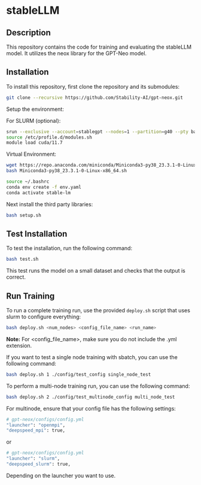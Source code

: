 # stableLLM

## Description

This repository contains the code for training and evaluating the stableLLM model. It utilizes the neox library for the GPT-Neo model.

## Installation

To install this repository, first clone the repository and its submodules:

```bash
git clone --recursive https://github.com/Stability-AI/gpt-neox.git
```

Setup the environment:

For SLURM (optional):
```bash
srun --exclusive --account=stablegpt --nodes=1 --partition=g40 --pty bash -i
source /etc/profile.d/modules.sh
module load cuda/11.7
```

Virtual Environment:

```bash
wget https://repo.anaconda.com/miniconda/Miniconda3-py38_23.3.1-0-Linux-x86_64.sh
bash Miniconda3-py38_23.3.1-0-Linux-x86_64.sh
```
    
```bash
source ~/.bashrc
conda env create -f env.yaml
conda activate stable-lm
```

Next install the third party libraries:

```bash
bash setup.sh
```

## Test Installation

To test the installation, run the following command:

```bash
bash test.sh
```

This test runs the model on a small dataset and checks that the output is correct.

## Run Training

To run a complete training run, use the provided `deploy.sh` script that uses slurm to configure everything:

```bash
bash deploy.sh <num_nodes> <config_file_name> <run_name>
```

**Note:** For <config_file_name>, make sure you do not include the .yml extension.

If you want to test a single node training with sbatch, you can use the following command:

```bash
bash deploy.sh 1 ./config/test_config single_node_test
```

To perform a multi-node training run, you can use the following command:

```bash
bash deploy.sh 2 ./config/test_multinode_config multi_node_test
```

For multinode, ensure that your config file has the following settings:

```bash
# gpt-neox/configs/config.yml
"launcher": "openmpi",
"deepspeed_mpi": true,
```

or

```bash
# gpt-neox/configs/config.yml
"launcher": "slurm",
"deepspeed_slurm": true,
```

Depending on the launcher you want to use.
